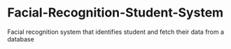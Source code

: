 # Facial-Recognition-Student-System
Facial recognition system that identifies student and fetch their data from a database
